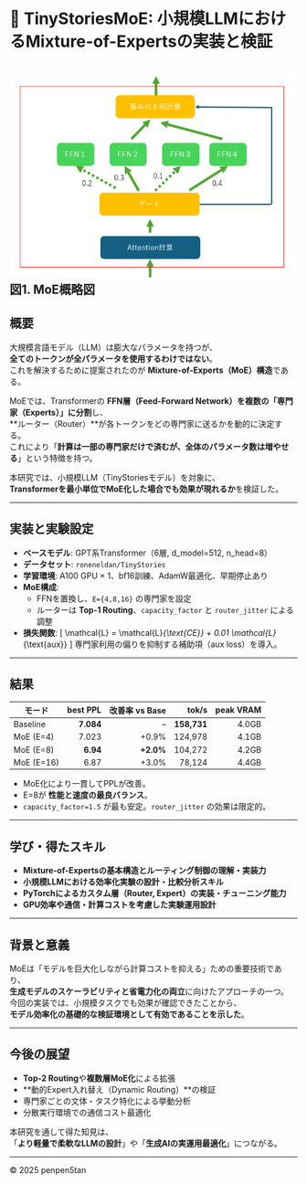 # 🧠 TinyStoriesMoE: 小規模LLMにおけるMixture-of-Expertsの実装と検証

![MoE構造イメージ](/assets/images/moe_structure.png)
**図1. MoE概略図**
---

## 概要

大規模言語モデル（LLM）は膨大なパラメータを持つが、  
**全てのトークンが全パラメータを使用するわけではない**。  
これを解決するために提案されたのが **Mixture-of-Experts（MoE）構造**である。

MoEでは、Transformerの **FFN層（Feed-Forward Network）を複数の「専門家（Experts）」に分割**し、  
**ルーター（Router）**が各トークンをどの専門家に送るかを動的に決定する。  
これにより「**計算は一部の専門家だけで済むが、全体のパラメータ数は増やせる**」という特徴を持つ。

本研究では、小規模LLM（TinyStoriesモデル）を対象に、  
**Transformerを最小単位でMoE化した場合でも効果が現れるか**を検証した。

---

## 実装と実験設定

- **ベースモデル**: GPT系Transformer（6層, d_model=512, n_head=8）  
- **データセット**: `roneneldan/TinyStories`  
- **学習環境**: A100 GPU × 1、bf16訓練、AdamW最適化、早期停止あり  
- **MoE構成**: 
  - FFNを置換し、`E={4,8,16}` の専門家を設定  
  - ルーターは **Top-1 Routing**、`capacity_factor` と `router_jitter` による調整  
- **損失関数**: 
  \[
  \mathcal{L} = \mathcal{L}_{\text{CE}} + 0.01 \mathcal{L}_{\text{aux}}
  \]
  専門家利用の偏りを抑制する補助項（aux loss）を導入。

---

## 結果

| モード | best PPL | 改善率 vs Base | tok/s | peak VRAM |
|--------|-----------:|---------------:|-------:|-----------:|
| Baseline | **7.084** | – | **158,731** | 4.0GB |
| MoE (E=4) | 7.023 | +0.9% | 124,978 | 4.1GB |
| MoE (E=8) | **6.94** | **+2.0%** | 104,272 | 4.2GB |
| MoE (E=16) | 6.87 | +3.0% | 78,124 | 4.4GB |

- MoE化により一貫してPPLが改善。  
- E=8が **性能と速度の最良バランス**。  
- `capacity_factor=1.5` が最も安定。`router_jitter` の効果は限定的。

---

## 学び・得たスキル

- **Mixture-of-Expertsの基本構造とルーティング制御の理解・実装力**  
- **小規模LLMにおける効率化実験の設計・比較分析スキル**  
- **PyTorchによるカスタム層（Router, Expert）の実装・チューニング能力**  
- **GPU効率や通信・計算コストを考慮した実験運用設計**

---

## 背景と意義

MoEは「モデルを巨大化しながら計算コストを抑える」ための重要技術であり、  
**生成モデルのスケーラビリティと省電力化の両立**に向けたアプローチの一つ。  
今回の実装では、小規模タスクでも効果が確認できたことから、  
**モデル効率化の基礎的な検証環境として有効であることを示した**。

---

## 今後の展望

- **Top-2 Routing**や**複数層MoE化**による拡張  
- **動的Expert入れ替え（Dynamic Routing）**の検証  
- 専門家ごとの文体・タスク特化による挙動分析  
- 分散実行環境での通信コスト最適化

本研究を通して得た知見は、  
「**より軽量で柔軟なLLMの設計**」や「**生成AIの実運用最適化**」につながる。

---

© 2025 penpen5tan
